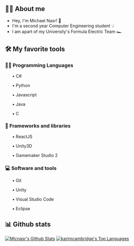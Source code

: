 ## 💁‍♂️ About me

* Hey, I'm Michael Nasr! :wave:	
* I'm a second year Computer Engineering student :bulb:	
* I am apart of my University's Formula Electric Team :racing_car:

## 🛠️ My favorite tools

### 👨‍💻 Programming Languages

<ul>• C#</ul>
<ul>• Python</ul>
<ul>• Javascript</ul>
<ul>• Java</ul>
<ul>• C</ul>

### 🧰 Frameworks and libraries

<ul>• ReactJS</ul>
<ul>• Unity3D</ul>
<ul>• Gamemaker Studio 2</ul>

### 💻 Software and tools
<ul>• Git</ul>
<ul>• Unity</ul>
<ul>• Visual Studio Code</ul>
<ul>• Eclipse</ul>

## 📊 Github stats
<p>
    <a align="center" href="https://github-readme-stats.vercel.app/api?username=Micnasr&show_icons=true&count_private=true&theme=react&hide_border=true&bg_color=1F222E&title_color=F85D7F&icon_color=F8D866"><img alt="Micnasr's Github Stats"
                    src="https://github-readme-stats.vercel.app/api?username=Micnasr&show_icons=true&count_private=true&theme=react&hide_border=true&bg_color=1F222E&title_color=F85D7F&icon_color=F8D866" /></a>
  <a align="center" href="https://github-readme-stats.vercel.app/api/top-langs/?username=Micnasr&langs_count=8&layout=compact&theme=react&hide_border=true&bg_color=1F222E&title_color=F85D7F&icon_color=F8D866">
    <img alt="karimcambridge's Top Languages" src="https://github-readme-stats.vercel.app/api/top-langs/?username=Micnasr&langs_count=8&layout=compact&theme=react&hide_border=true&bg_color=1F222E&title_color=F85D7F&icon_color=F8D866" /></a>
</p>
